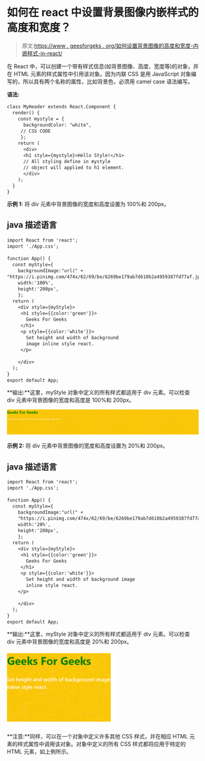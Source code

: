 # 如何在 react 中设置背景图像内嵌样式的高度和宽度？

> 原文:[https://www . geesforgeks . org/如何设置背景图像的高度和宽度-内嵌样式-in-react/](https://www.geeksforgeeks.org/how-to-set-the-height-and-width-of-background-image-inline-style-in-react/)

在 React 中，可以创建一个带有样式信息(如背景图像、高度、宽度等)的对象，并在 HTML 元素的样式属性中引用该对象。因为内联 CSS 是用 JavaScript 对象编写的，所以具有两个名称的属性，比如背景色，必须用 camel case 语法编写。

**语法:**

```
class MyHeader extends React.Component {
  render() {
    const mystyle = {
      backgroundColor: "white",
     // CSS CODE
     };
    return (
      <div>
      <h1 style={mystyle}>Hello Style!</h1>
      // All styling define in mystyle 
      // object will applied to h1 element.
      </div>
    );
  }
}

```

**示例 1:** 将 div 元素中背景图像的宽度和高度设置为 100%和 200px。

## java 描述语言

```
import React from 'react';
import './App.css';

function App() {
  const myStyle={
    backgroundImage:"url(" +
"https://i.pinimg.com/474x/62/69/be/6269be179ab7d610b2a4959387fd77af.jpg"+")",
    width:'100%',
    height:'200px',
    };
  return (
    <div style={myStyle}>
     <h1 style={{color:'green'}}> 
       Geeks For Geeks 
     </h1>
     <p style={{color:'white'}}> 
       Set height and width of background
       image inline style react. 
     </p>

    </div>
  );
}
export default App;
```

**输出:**这里，myStyle 对象中定义的所有样式都适用于 div 元素。可以检查 div 元素中背景图像的宽度和高度是 100%和 200px。

![](img/ddc96ddc411a87ca005cfb441d02d39b.png)

**示例 2:** 将 div 元素中背景图像的宽度和高度设置为 20%和 200px。

## java 描述语言

```
import React from 'react';
import './App.css';

function App() {
  const myStyle={
    backgroundImage:"url(" +
    "https://i.pinimg.com/474x/62/69/be/6269be179ab7d610b2a4959387fd77af.jpg"+")",
    width:'20%',
    height:'200px',
    };
  return (
    <div style={myStyle}>
     <h1 style={{color:'green'}}> 
       Geeks For Geeks 
     </h1>
     <p style={{color:'white'}}> 
       Set height and width of background image
       inline style react. 
    </p>

    </div>
  );
}
export default App;
```

**输出:**这里，myStyle 对象中定义的所有样式都适用于 div 元素。可以检查 div 元素中背景图像的宽度和高度是 20%和 200px。

![](img/43d6470e5ae621f0c05b859f94164062.png)

**注意:**同样，可以在一个对象中定义许多其他 CSS 样式，并在相应 HTML 元素的样式属性中调用该对象。对象中定义的所有 CSS 样式都将应用于特定的 HTML 元素，如上例所示。